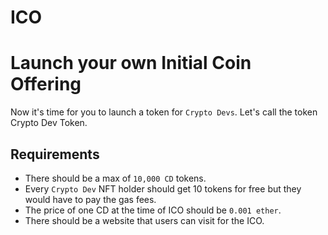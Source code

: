 # ICO

# Launch your own Initial Coin Offering

Now it's time for you to launch a token for `Crypto Devs`. Let's call the token Crypto Dev Token.


## Requirements

- There should be a max of `10,000 CD` tokens.
- Every `Crypto Dev` NFT holder should get 10 tokens for free but they would have to pay the gas fees.
- The price of one CD at the time of ICO should be `0.001 ether`.
- There should be a website that users can visit for the ICO.
